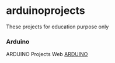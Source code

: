 # arduinoprojects
These projects for education purpose only
### Arduino
ARDUINO Projects Web [ARDUINO]

[ARDUINO]: https://arduinoprojectsall.blogspot.com/


